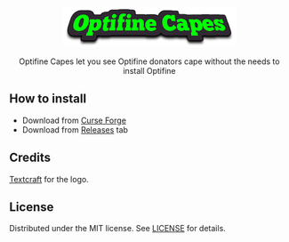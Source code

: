 <div align="center">

![Optifine Capes Logo](src/main/resources/logo.png)

Optifine Capes let you see Optifine donators cape without the needs to install Optifine

</div>

## How to install

- Download from [Curse Forge](https://www.curseforge.com/minecraft/mc-mods/optifine-capes)
- Download from [Releases](https://github.com/Nearata/OptifineCapes/releases) tab

## Credits

[Textcraft](https://textcraft.net/) for the logo.

## License

Distributed under the MIT license. See [LICENSE](LICENSE) for details.
